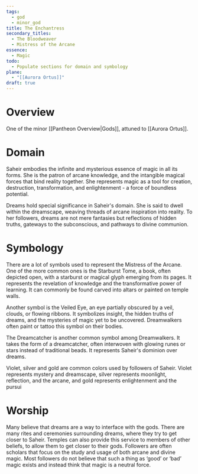 ```yaml
---
tags:
  - god
  - minor_god
title: The Enchantress
secondary_titles:
  - The Bloodweaver
  - Mistress of the Arcane
essence:
  - Magic
todo:
  - Populate sections for domain and symbology
plane:
  - "[[Aurora Ortus]]"
draft: true
---
```

# Overview
One of the minor [[Pantheon Overview|Gods]], attuned to [[Aurora Ortus]].
# Domain
Saheir embodies the infinite and mysterious essence of magic in all its forms. She is the patron of arcane knowledge, and the intangible magical forces that bind reality together. She represents magic as a tool for creation, destruction, transformation, and enlightenment - a force of boundless potential.

Dreams hold special significance in Saheir's domain. She is said to dwell within the dreamscape, weaving threads of arcane inspiration into reality. To her followers, dreams are not mere fantasies but reflections of hidden truths, gateways to the subconscious, and pathways to divine communion.
# Symbology
There are a lot of symbols used to represent the Mistress of the Arcane. One of the more common ones is the Starburst Tome, a book, often depicted open, with a starburst or magical glyph emerging from its pages. It represents the revelation of knowledge and the transformative power of learning. It can commonly be found carved into altars or painted on temple walls.

Another symbol is the Veiled Eye, an eye partially obscured by a veil, clouds, or flowing ribbons. It symbolizes insight, the hidden truths of dreams, and the mysteries of magic yet to be uncovered. Dreamwalkers often paint or tattoo this symbol on their bodies.

The Dreamcatcher is another common symbol among Dreamwalkers. It takes the form of a dreamcatcher, often interwoven with glowing runes or stars instead of traditional beads. It represents Saheir's dominion over dreams.

Violet, silver and gold are common colors used by followers of Saheir. Violet represents mystery and dreamscape, silver represents moonlight, reflection, and the arcane, and gold represents enlightenment and the pursui
# Worship
Many believe that dreams are a way to interface with the gods. There are many rites and ceremonies surrounding dreams, where they try to get closer to Saheir. Temples can also provide this service to members of other beliefs, to allow them to get closer to their gods. Followers are often scholars that focus on the study and usage of both arcane and divine magic. Most followers do not believe that such a thing as ‘good’ or ‘bad’ magic exists and instead think that magic is a neutral force.